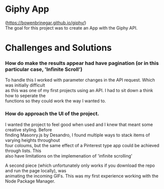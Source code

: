 # Giphy App
(https://bowenbrinegar.github.io/giphy/) \
The goal for this project was to create an App with the Giphy API. 


# Challenges and Solutions

### How do make the results appear had have pagination (or in this particular case, 'Infinite Scroll')
To handle this I worked with parameter changes in the API request. Which was initially difficult \
as this was one of my first projects using an API. I had to sit down a think how to seperate the \
functions so they could work the way I wanted to.
                   
                   
### How do approach the UI of the project. 
I wanted the project to feel good when used and I knew that meant some creative styling. Before \
finding Masonry.js by Desandro, I found multiple ways to stack items of varying heights throughout \
four coloums, but the same effect of a Pinterest type app could be achieved through lists. This \
also have limitations on the implemenation of 'infinite scrolling'

A second piece (which unfortunately only works if you download the repo and run the page locally), was \
animating the incoming GIFs. This was my first experience working with the Node Package Manager.

